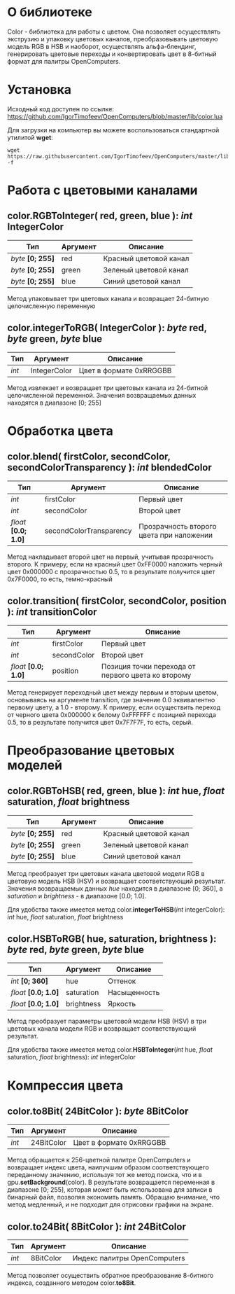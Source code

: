 
О библиотеке
======
Color - библиотека для работы с цветом. Она позволяет осуществлять экструзию и упаковку цветовых каналов, преобразовывать цветовую модель RGB в HSB и наоборот, осуществлять альфа-блендинг, генерировать цветовые переходы и конвертировать цвет в 8-битный формат для палитры OpenComputers.

Установка
======

Исходный код доступен по ссылке: https://github.com/IgorTimofeev/OpenComputers/blob/master/lib/color.lua

Для загрузки на компьютер вы можете воспользоваться стандартной утилитой **wget**:

    wget https://raw.githubusercontent.com/IgorTimofeev/OpenComputers/master/lib/color.lua -f

Работа с цветовыми каналами
======

color.**RGBToInteger**( red, green, blue ): *int* IntegerColor
-----------------------------------------------------------
| Тип | Аргумент | Описание |
| ------ | ------ | ------ |
| *byte* **[0; 255]** | red | Красный цветовой канал |
| *byte* **[0; 255]** | green | Зеленый цветовой канал |
| *byte* **[0; 255]** | blue | Синий цветовой канал |

Метод упаковывает три цветовых канала и возвращает 24-битную целочисленную переменную

color.**integerToRGB**( IntegerColor ): *byte* red, *byte* green, *byte* blue
-----------------------------------------------------------
| Тип | Аргумент | Описание |
| ------ | ------ | ------ |
| *int*  | IntegerColor | Цвет в формате 0xRRGGBB |

Метод извлекает и возвращает три цветовых канала из 24-битной целочисленной переменной. Значения возвращаемых данных находятся в диапазоне [0; 255]

Обработка цвета
======

color.**blend**( firstColor, secondColor, secondColorTransparency ): *int* blendedColor
-----------------------------------------------------------
| Тип | Аргумент | Описание |
| ------ | ------ | ------ |
| *int* | firstColor | Первый цвет |
| *int* | secondColor | Второй цвет |
| *float* **[0.0; 1.0]** | secondColorTransparency | Прозрачность второго цвета при наложении |

Метод накладывает второй цвет на первый, учитывая прозрачность второго. К примеру, если на красный цвет 0xFF0000 наложить черный цвет 0x000000 с прозрачностью 0.5, то в результате получится цвет 0x7F0000, то есть, темно-красный

color.**transition**( firstColor, secondColor, position ): *int* transitionColor
-----------------------------------------------------------
| Тип | Аргумент | Описание |
| ------ | ------ | ------ |
| *int* | firstColor | Первый цвет |
| *int* | secondColor | Второй цвет |
| *float* **[0.0; 1.0]** | position | Позиция точки перехода от первого цвета ко второму |

Метод генерирует переходный цвет между первым и вторым цветом, основываясь на аргументе transition, где значение 0.0 эквивалентно первому цвету, а 1.0 - второму. К примеру, если осуществить переход от черного цвета 0x000000 к белому 0xFFFFFF с позицией перехода 0.5, то в результате получится цвет 0x7F7F7F, то есть, серый.

Преобразование цветовых моделей
======

color.**RGBToHSB**( red, green, blue ): *int* hue, *float* saturation, *float* brightness
-----------------------------------------------------------
| Тип | Аргумент | Описание |
| ------ | ------ | ------ |
| *byte* **[0; 255]** | red | Красный цветовой канал |
| *byte* **[0; 255]** | green | Зеленый цветовой канал |
| *byte* **[0; 255]** | blue | Синий цветовой канал |

Метод преобразует три цветовых канала цветовой модели RGB в цветовую модель HSB (HSV) и возвращает соответствующий результат. Значения возвращаемых данных *hue* находится в диапазоне [0; 360], а *saturation* и *brightness* - в диапазоне [0.0; 1.0].

Для удобства также имеется метод color.**integerToHSB**(*int* integerColor): *int* hue, *float* saturation, *float* brightness

color.**HSBToRGB**( hue, saturation, brightness ): *byte* red, *byte* green, *byte* blue
-----------------------------------------------------------
| Тип | Аргумент | Описание |
| ------ | ------ | ------ |
| *int* **[0; 360]** | hue | Оттенок |
| *float* **[0.0; 1.0]** | saturation | Насыщенность |
| *float* **[0.0; 1.0]** | brightness | Яркость |

Метод преобразует параметры цветовой модели HSB (HSV) в три цветовых канала модели RGB и возвращает соответствующий результат.

Для удобства также имеется метод color.**HSBToInteger**(*int* hue, *float* saturation, *float* brightness): *int* integerColor

Компрессия цвета
======

color.**to8Bit**( 24BitColor ): *byte* 8BitColor
-----------------------------------------------------------
| Тип | Аргумент | Описание |
| ------ | ------ | ------ |
| *int* | 24BitColor | Цвет в формате 0xRRGGBB  |

Метод обращается к 256-цветной палитре OpenComputers и возвращает индекс цвета, наилучшим образом соответствующего переданному значению, используя тот же метод поиска, что и в gpu.**setBackground**(color). В результате возвращается переменная в диапазоне [0; 255], которая может быть использована для записи в бинарный файл, позволяя экономить память. Обращаю внимание, что метод медленный, и не подходит для отрисовки графики на экране.

color.**to24Bit**( 8BitColor ): *int* 24BitColor
-----------------------------------------------------------
| Тип | Аргумент | Описание |
| ------ | ------ | ------ |
| *int* | 8BitColor | Индекс палитры OpenComputers  |

Метод позволяет осуществить обратное преобразование 8-битного индекса, созданного методом color.**to8Bit**.
